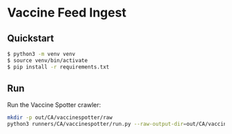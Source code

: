 # Vaccine Feed Ingest

## Quickstart

```bash
$ python3 -m venv venv
$ source venv/bin/activate
$ pip install -r requirements.txt
```

## Run

Run the Vaccine Spotter crawler:

```bash
mkdir -p out/CA/vaccinespotter/raw
python3 runners/CA/vaccinespotter/run.py --raw-output-dir=out/CA/vaccinespotter/raw --ndjson-output-file=out/CA/vaccinespotter/locations.ndjson
```
